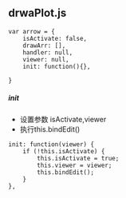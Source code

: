 ## drwaPlot.js

```
var arrow = {
    isActivate: false,
    drawArr: [],
    handler: null,
    viewer: null,
    init: function(){},

}
```

##### init

* 设置参数 isActivate,viewer
* 执行this.bindEdit\(\)

```
init: function(viewer) {
    if (!this.isActivate) {
        this.isActivate = true;
        this.viewer = viewer;
        this.bindEdit();
    }
},
```



